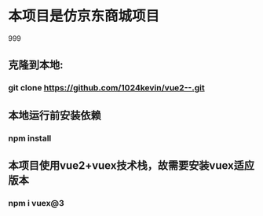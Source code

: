 # 本项目是仿京东商城项目
999

## 克隆到本地:
### git clone https://github.com/1024kevin/vue2--.git

## 本地运行前安装依赖
### npm install

## 本项目使用vue2+vuex技术栈，故需要安装vuex适应版本
### npm i vuex@3